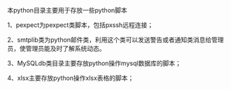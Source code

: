 本python目录主要用于存放一些python脚本

1、pexpect为pexpect类脚本，包括pxssh远程连接；

2、smtplib类为python邮件类，利用这个类可以发送警告或者通知类消息给管理员，使管理员能及时了解系统动态。

3、MySQLdb类目录主要存放python操作mysql数据库的脚本；

4、xlsx主要存放python操作xlsx表格的脚本；
